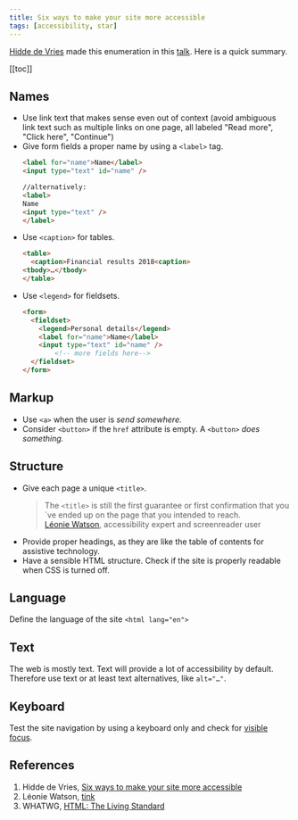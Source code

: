 ```yaml
---
title: Six ways to make your site more accessible
tags: [accessibility, star]
---
```

[Hidde de Vries](https://hiddedevries.nl/en/) made this enumeration in this [talk](https://talks.hiddedevries.nl/KhyueW/six-ways-to-make-your-site-more-accessible). Here is a quick summary.

[[toc]]

## Names
- Use link text that makes sense even out of context (avoid ambiguous link text such as multiple links on one page, all labeled "Read more", "Click here", "Continue")
- Give form fields a proper name by using a `<label>` tag.
	~~~html
	<label for="name">Name</label>
	<input type="text" id="name" />

	//alternatively:
	<label>
	Name
	<input type="text" />
	</label>
	~~~
- Use `<caption>` for tables.
	~~~html
	<table>
	  <caption>Financial results 2018<caption>
  <tbody>…</tbody>
	</table>
	~~~
- Use `<legend>` for fieldsets.
	~~~html
	<form>
	  <fieldset>
	    <legend>Personal details</legend>
	    <label for="name">Name</label>
	    <input type="text" id="name" />
			<!-- more fields here-->
	  </fieldset>
	</form>
	~~~

## Markup
- Use `<a>` when the user is *send somewhere.*
- Consider `<button>` if the `href` attribute is empty. A `<button>` *does something.*
## Structure
- Give each page a unique `<title>`. 
	<blockquote>The <code>&lt;title&gt;</code> is still the first guarantee or first confirmation that you´ve ended up on the page that you intended to reach.
	<footer><a href="https://tink.uk">Léonie Watson</a>, accessibility expert and screenreader user</footer>
	</blockquote>
- Provide proper headings, as they are like the table of contents for assistive technology.
- Have a sensible HTML structure. Check if the site is properly readable when CSS is turned off.
## Language
Define the language of the site `<html lang="en">`
## Text
The web is mostly text. Text will provide a lot of accessibility by default. Therefore use text or at least text alternatives, like `alt="…"`.
## Keyboard
Test the site navigation by using a keyboard only and check for [visible focus](/2020-08-27-indicate-focus).

## References
1. Hidde de Vries, [Six ways to make your site more accessible](https://talks.hiddedevries.nl/KhyueW/six-ways-to-make-your-site-more-accessible)
2. Léonie Watson, [tink](https://tink.uk)
3. WHATWG, [HTML: The Living Standard](https://html.spec.whatwg.org/dev/)